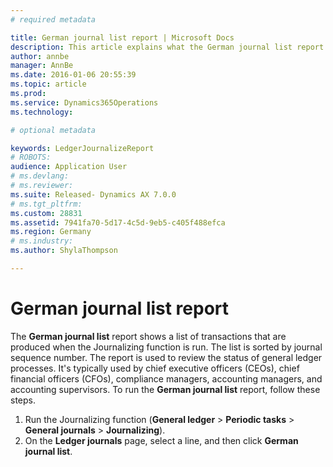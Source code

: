 ```yaml
---
# required metadata

title: German journal list report | Microsoft Docs
description: This article explains what the German journal list report is used for, who typically uses it, and how to run it.
author: annbe
manager: AnnBe
ms.date: 2016-01-06 20:55:39
ms.topic: article
ms.prod: 
ms.service: Dynamics365Operations
ms.technology: 

# optional metadata

keywords: LedgerJournalizeReport
# ROBOTS: 
audience: Application User
# ms.devlang: 
# ms.reviewer: 
ms.suite: Released- Dynamics AX 7.0.0
# ms.tgt_pltfrm: 
ms.custom: 28831
ms.assetid: 7941fa70-5d17-4c5d-9eb5-c405f488efca
ms.region: Germany
# ms.industry: 
ms.author: ShylaThompson

---
```


# German journal list report

The **German journal list** report shows a list of transactions that are produced when the Journalizing function is run. The list is sorted by journal sequence number. The report is used to review the status of general ledger processes. It's typically used by chief executive officers (CEOs), chief financial officers (CFOs), compliance managers, accounting managers, and accounting supervisors. To run the **German journal list** report, follow these steps.

1.  Run the Journalizing function (**General ledger** &gt; **Periodic tasks** &gt; **General journals** &gt; **Journalizing**).
2.  On the **Ledger journals** page, select a line, and then click **German journal list**.


